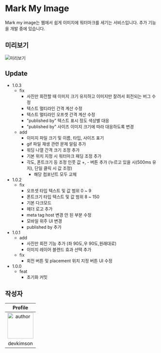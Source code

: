 # Mark My Image

Mark my image는 웹에서 쉽게 이미지에 워터마크를 세기는 서비스입니다. 추가 기능을 개발 중에 있습니다.

## 미리보기

![미리보기](https://github.com/kkn1125/markmyimage/assets/71887242/9fb32672-ccba-4d0d-996a-aa0729875295)

## Update

- 1.0.3
  - fix
    - 사진만 회전할 때 이미지 크기 유지하고 이미지만 잘려서 회전되는 버그 수정
    - 텍스트 멀티라인 간격 계산 수정
    - 텍스트 멀티라인 오프셋 간격 계산 수정
    - "published by" 텍스트 표시 정도 색상별 대응
    - "published by" 사이즈 이미지 크기에 따라 대응하도록 변경
  - add
    - 이미지 파일 크기 및 이름, 타입, 사이즈 표기
    - gif 파일 재생 관련 문제 알림 추가
    - 워딩 나열 간격 크기 조정 추가
    - 기본 위치 지정 시 워터마크 패딩 조정 추가
    - 각도, 폰트크기 등 조정 인풋 값 +, - 버튼 추가 (누르고 있을 시(500ms 유지), 단일 클릭 시 값 조정)
      - 해당 컴포넌트 모두 교체
- 1.0.2
  - fix
    - 오프셋 타입 텍스트 및 값 범위 0 ~ 9
    - 폰트크기 타입 텍스트 및 값 범위 8 ~ 150
    - 기본 다크모드
    - 헤더 로고 추가
    - meta tag host 변경 안 된 부분 수정
    - 모바일 위주 UI 변경
    - published by 추가
- 1.0.1
  - add
    - 사진만 회전 기능 추가 (좌 90도,우 90도,원래대로)
    - 이미지 레이어 블렌드 효과 선택 추가
  - fix
    - 회전 버튼 및 placement 위치 지정 버튼 UI 수정
- 1.0.0
  - feat
    - 초기화 커밋

## 작성자

|                                                                    Profile                                                                    |
| :-------------------------------------------------------------------------------------------------------------------------------------------: |
| <a href="https://github.com/kkn1125"><img src="https://avatars.githubusercontent.com/u/71887242?v=4" alt="author" width="85" height="85"></a> |
|                                                                   devkimson                                                                   |
